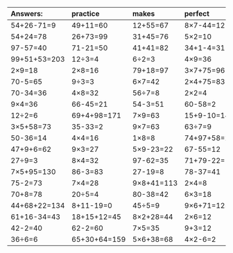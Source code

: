 | Answers: | practice | makes | perfect | ! |
| :--- | :--- | :--- | :--- | :--- |
| 54+26-71=9 | 49+11=60 | 12+55=67 | 8×7-44=12 | 74+11=85 | 
| 54+24=78 | 26+73=99 | 31+45=76 | 5×2=10 | 38+39=77 | 
| 97-57=40 | 71-21=50 | 41+41=82 | 34+1-4=31 | 4×3-12=0 | 
| 99+51+53=203 | 12÷3=4 | 6÷2=3 | 4×9=36 | 6×4=24 | 
| 2×9=18 | 2×8=16 | 79+18=97 | 3×7+75=96 | 82+37+42=161 | 
| 70-5=65 | 9÷3=3 | 6×7=42 | 2×4+75=83 | 5×9=45 | 
| 70-34=36 | 4×8=32 | 56÷7=8 | 2×2=4 | 25+19=44 | 
| 9×4=36 | 66-45=21 | 54-3=51 | 60-58=2 | 5×8=40 | 
| 12÷2=6 | 69+4+98=171 | 7×9=63 | 15+9-10=14 | 54÷9=6 | 
| 3×5+58=73 | 35-33=2 | 9×7=63 | 63÷7=9 | 4×5=20 | 
| 50-36=14 | 4×4=16 | 1×8=8 | 74+97+58=229 | 6×9=54 | 
| 47+9+6=62 | 9×3=27 | 5×9-23=22 | 67-55=12 | 3×8=24 | 
| 27÷9=3 | 8×4=32 | 97-62=35 | 71+79-22=128 | 3×3=9 | 
| 7×5+95=130 | 86-3=83 | 27-19=8 | 78-37=41 | 2×5=10 | 
| 75-2=73 | 7×4=28 | 9×8+41=113 | 2×4=8 | 16+13=29 | 
| 70+8=78 | 20÷5=4 | 80-38=42 | 6×3=18 | 7×8=56 | 
| 44+68+22=134 | 8+11-19=0 | 45÷5=9 | 9×6+71=125 | 13+21=34 | 
| 61+16-34=43 | 18+15+12=45 | 8×2+28=44 | 2×6=12 | 4×7=28 | 
| 42-2=40 | 62-2=60 | 7×5=35 | 9+3=12 | 5×6=30 | 
| 36÷6=6 | 65+30+64=159 | 5×6+38=68 | 4×2-6=2 | 59-35=24 | 
